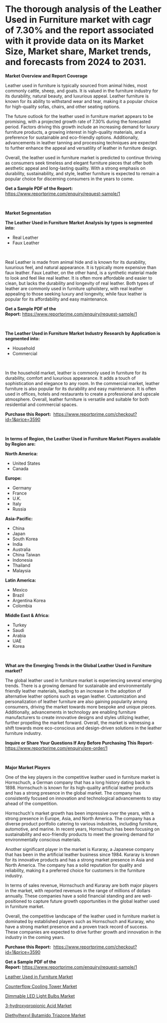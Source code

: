 <p><h1>The thorough analysis of the Leather Used in Furniture market with cagr of  7.30% and the report associated with it provide data on its Market Size, Market share, Market trends, and forecasts from 2024 to 2031.</h1></p><p><strong>Market Overview and Report Coverage</strong></p>
<p><p>Leather used in furniture is typically sourced from animal hides, most commonly cattle, sheep, and goats. It is valued in the furniture industry for its durability, natural beauty, and luxurious appeal. Leather furniture is known for its ability to withstand wear and tear, making it a popular choice for high-quality sofas, chairs, and other seating options.</p><p>The future outlook for the leather used in furniture market appears to be promising, with a projected growth rate of 7.30% during the forecasted period. Factors driving this growth include an increasing demand for luxury furniture products, a growing interest in high-quality materials, and a preference for sustainable and eco-friendly options. Additionally, advancements in leather tanning and processing techniques are expected to further enhance the appeal and versatility of leather in furniture design.</p><p>Overall, the leather used in furniture market is predicted to continue thriving as consumers seek timeless and elegant furniture pieces that offer both aesthetic appeal and long-lasting quality. With a strong emphasis on durability, sustainability, and style, leather furniture is expected to remain a popular choice for discerning consumers in the years to come.</p></p>
<p><strong>Get a Sample PDF of the Report:</strong> <a href="https://www.reportprime.com/enquiry/request-sample/1">https://www.reportprime.com/enquiry/request-sample/1</a></p>
<p>&nbsp;</p>
<p><strong>Market Segmentation</strong></p>
<p><strong>The Leather Used in Furniture Market Analysis by types is segmented into:</strong></p>
<p><ul><li>Real Leather</li><li>Faux Leather</li></ul></p>
<p>&nbsp;</p>
<p><p>Real Leather is made from animal hide and is known for its durability, luxurious feel, and natural appearance. It is typically more expensive than faux leather. Faux Leather, on the other hand, is a synthetic material made to look and feel like real leather. It is often more affordable and easier to clean, but lacks the durability and longevity of real leather. Both types of leather are commonly used in furniture upholstery, with real leather appealing to those seeking luxury and longevity, while faux leather is popular for its affordability and easy maintenance.</p></p>
<p><strong>Get a Sample PDF of the Report:</strong>&nbsp;<a href="https://www.reportprime.com/enquiry/request-sample/1">https://www.reportprime.com/enquiry/request-sample/1</a></p>
<p>&nbsp;</p>
<p><strong>The Leather Used in Furniture Market Industry Research by Application is segmented into:</strong></p>
<p><ul><li>Household</li><li>Commercial</li></ul></p>
<p>&nbsp;</p>
<p><p>In the household market, leather is commonly used in furniture for its durability, comfort and luxurious appearance. It adds a touch of sophistication and elegance to any room. In the commercial market, leather furniture is also popular for its durability and easy maintenance. It is often used in offices, hotels and restaurants to create a professional and upscale atmosphere. Overall, leather furniture is versatile and suitable for both residential and commercial spaces.</p></p>
<p><strong>Purchase this Report:</strong>&nbsp; <a href="https://www.reportprime.com/checkout?id=1&price=3590">https://www.reportprime.com/checkout?id=1&price=3590</a></p>
<p>&nbsp;</p>
<p><strong>In terms of Region, the Leather Used in Furniture Market Players available by Region are:</strong></p>
<p>
    <p> <strong> North America: </strong>
        <ul>
            <li>United States</li>
            <li>Canada</li>
        </ul>
        </p> 
    <p> <strong> Europe: </strong>
        <ul>
            <li>Germany</li>
            <li>France</li>
            <li>U.K.</li>
            <li>Italy</li>
            <li>Russia</li>
        </ul>
        </p> 
    <p> <strong> Asia-Pacific: </strong>
        <ul>
            <li>China</li>
            <li>Japan</li>
            <li>South Korea</li>
            <li>India</li>
            <li>Australia</li>
            <li>China Taiwan</li>
            <li>Indonesia</li>
            <li>Thailand</li>
            <li>Malaysia</li>
        </ul>
        </p> 
    <p> <strong> Latin America: </strong>
        <ul>
            <li>Mexico</li>
            <li>Brazil</li>
            <li>Argentina Korea</li>
            <li>Colombia</li>
        </ul>
        </p> 
    <p> <strong> Middle East & Africa: </strong>
        <ul>
            <li>Turkey</li>
            <li>Saudi</li>
            <li>Arabia</li>
            <li>UAE</li>
            <li>Korea</li>
        </ul>
    </p>
    </p>
<p>&nbsp;</p>
<p><strong>What are the Emerging Trends in the Global Leather Used in Furniture market?</strong></p>
<p><p>The global leather used in furniture market is experiencing several emerging trends. There is a growing demand for sustainable and environmentally friendly leather materials, leading to an increase in the adoption of alternative leather options such as vegan leather. Customization and personalization of leather furniture are also gaining popularity among consumers, driving the market towards more bespoke and unique pieces. Additionally, advancements in technology are enabling furniture manufacturers to create innovative designs and styles utilizing leather, further propelling the market forward. Overall, the market is witnessing a shift towards more eco-conscious and design-driven solutions in the leather furniture industry.</p></p>
<p><strong>Inquire or Share Your Questions If Any Before Purchasing This Report</strong>- <a href="https://www.reportprime.com/enquiry/pre-order/1">https://www.reportprime.com/enquiry/pre-order/1</a></p>
<p>&nbsp;</p>
<p><strong>Major Market Players</strong></p>
<p><p>One of the key players in the competitive leather used in furniture market is Hornschuch, a German company that has a long history dating back to 1898. Hornschuch is known for its high-quality artificial leather products and has a strong presence in the global market. The company has consistently focused on innovation and technological advancements to stay ahead of the competition.</p><p>Hornschuch's market growth has been impressive over the years, with a strong presence in Europe, Asia, and North America. The company has a diverse product portfolio catering to various industries, including furniture, automotive, and marine. In recent years, Hornschuch has been focusing on sustainability and eco-friendly products to meet the growing demand for environmentally conscious materials.</p><p>Another significant player in the market is Kuraray, a Japanese company that has been in the artificial leather business since 1984. Kuraray is known for its innovative products and has a strong market presence in Asia and North America. The company has a solid reputation for quality and reliability, making it a preferred choice for customers in the furniture industry.</p><p>In terms of sales revenue, Hornschuch and Kuraray are both major players in the market, with reported revenues in the range of millions of dollars annually. These companies have a solid financial standing and are well-positioned to capture future growth opportunities in the global leather used in furniture market.</p><p>Overall, the competitive landscape of the leather used in furniture market is dominated by established players such as Hornschuch and Kuraray, who have a strong market presence and a proven track record of success. These companies are expected to drive further growth and innovation in the industry in the coming years.</p></p>
<p><strong>Purchase this Report:</strong>&nbsp;&nbsp;<a href="https://www.reportprime.com/checkout?id=1&price=3590">https://www.reportprime.com/checkout?id=1&price=3590</a></p>
<p></p>
<p><strong>Get a Sample PDF of the Report:</strong>&nbsp;<a href="https://www.reportprime.com/enquiry/request-sample/1">https://www.reportprime.com/enquiry/request-sample/1</a></p>
<p><p><a href="https://issuu.com/reportprime-2/docs/leather-used-in-furniture-market-si_c4c49c52e9c07d">Leather Used in Furniture Market</a></p><p><a href="https://issuu.com/reportprime-2/docs/counterflow-cooling-tower-market-si_f3f249ccd966a3">Counterflow Cooling Tower Market</a></p><p><a href="https://issuu.com/reportprime-2/docs/dimmable-led-light-bulbs-market-siz_094fc5e69dcf7f">Dimmable LED Light Bulbs Market</a></p><p><a href="https://issuu.com/reportprime-2/docs/3-hydroxypropionic-acid-market-size_0655bcbb3d8ded">3-hydroxypropionic Acid Market</a></p><p><a href="http://issuu.com/reportprime-2/docs/diethylhexyl-butamido-triazone-mark_e7a7b7a228a9d4">Diethylhexyl Butamido Triazone Market</a></p></p>